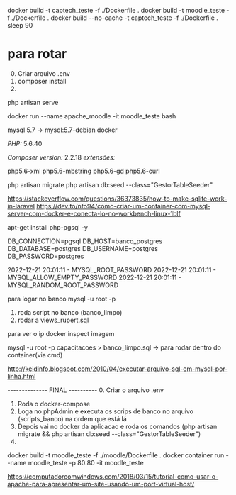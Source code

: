 docker build -t captech_teste -f ./Dockerfile .
docker build -t moodle_teste -f ./Dockerfile .
docker build --no-cache -t captech_teste -f ./Dockerfile .
sleep 90

# para rotar
0. Criar arquivo .env
1. composer install
2. 
php artisan serve




docker run --name apache_moodle -it moodle_teste bash
<!-- docker run --name banco_captech -e MYSQL_ROOT_PASSWORD=root -d mysql:5.7 -->
mysql 5.7 -> mysql:5.7-debian docker

*PHP:* 5.6.40

*Composer version:* 2.2.18
*extensões:*

php5.6-xml
php5.6-mbstring
php5.6-gd
php5.6-curl


php artisan migrate
php artisan db:seed --class="GestorTableSeeder" 



https://stackoverflow.com/questions/36373835/how-to-make-sqlite-work-in-laravel
https://dev.to/nfo94/como-criar-um-container-com-mysql-server-com-docker-e-conecta-lo-no-workbench-linux-1blf


apt-get install php-pgsql -y



DB_CONNECTION=pgsql
DB_HOST=banco_postgres
DB_DATABASE=postgres
DB_USERNAME=postgres
DB_PASSWORD=postgres



2022-12-21 20:01:11     - MYSQL_ROOT_PASSWORD
2022-12-21 20:01:11     - MYSQL_ALLOW_EMPTY_PASSWORD
2022-12-21 20:01:11     - MYSQL_RANDOM_ROOT_PASSWORD


para logar no banco
mysql -u root -p





1. roda script no banco (banco_limpo)
2. rodar a views_rupert.sql




para ver o ip
docker inspect imagem


mysql -u root -p capacitacoes > banco_limpo.sql -> para rodar dentro do container(via cmd)



http://keidinfo.blogspot.com/2010/04/executar-arquivo-sql-em-mysql-por-linha.html



-------------- FINAL ----------
0. Criar o arquivo .env
1. Roda o docker-compose
2. Loga no phpAdmin e executa os scrips de banco no arquivo (scripts_banco) na ordem que está lá
3. Depois vai no docker da aplicacao e roda os comandos (php artisan migrate && php artisan db:seed --class="GestorTableSeeder")
4.






docker build -t moodle_teste -f ./moodle/Dockerfile .
docker container run --name moodle_teste -p 80:80 -it moodle_teste



https://computadorcomwindows.com/2018/03/15/tutorial-como-usar-o-apache-para-apresentar-um-site-usando-um-port-virtual-host/